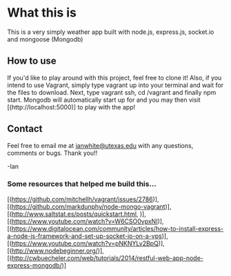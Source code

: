 # What this is
This is a very simply weather app built with node.js, express.js, socket.io and mongoose (Mongodb)

## How to use
If you'd like to play around with this project, feel free to clone it!  Also, if you intend to use Vagrant, simply type vagrant up into your terminal and wait for the files to download.  Next, type vagrant ssh, cd /vagrant and finally npm start.  Mongodb will automatically start up for and you may then visit [(http://localhost:5000)] to play with the app!

## Contact
Feel free to email me at ianwhite@utexas.edu with any questions, comments or bugs.  Thank you!!

-Ian

### Some resources that helped me build this...
[(https://github.com/mitchellh/vagrant/issues/2786)], [(https://github.com/markdunphy/node-mongo-vagrant)], [(http://www.saltstat.es/posts/quickstart.html,
)], [(https://www.youtube.com/watch?v=W6CSO0vpxNI)], [(https://www.digitalocean.com/community/articles/how-to-install-express-a-node-js-framework-and-set-up-socket-io-on-a-vps)], [(https://www.youtube.com/watch?v=pNKNYLv2BpQ)], [(http://www.nodebeginner.org/)], [(http://cwbuecheler.com/web/tutorials/2014/restful-web-app-node-express-mongodb/)]
